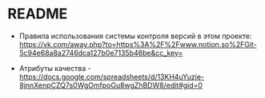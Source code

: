 # README

* Правила использования системы контроля версий в этом проекте: https://vk.com/away.php?to=https%3A%2F%2Fwww.notion.so%2FGit-5c94e68a8a2746dca127b0e7135b46be&cc_key=

* Атрибуты качества - https://docs.google.com/spreadsheets/d/13KH4uYuzje-8jnnXenpCZQ7s0WgOmfpoGu8wgZhBDW8/edit#gid=0
